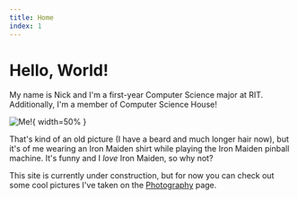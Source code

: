 ```yaml
---
title: Home
index: 1
---
```


# Hello, World!

My name is Nick and I'm a first-year Computer Science major at RIT. Additionally, I'm a member of Computer Science House!

![Me!](./images/Me_playing_pinball.jpg){ width=50% }

That's kind of an old picture (I have a beard and much longer hair now), but it's of me wearing an Iron Maiden shirt while playing the Iron Maiden pinball machine. It's funny and I *love* Iron Maiden, so why not?

This site is currently under construction, but for now you can check out some cool pictures I've taken on the [Photography](./photography.html) page.